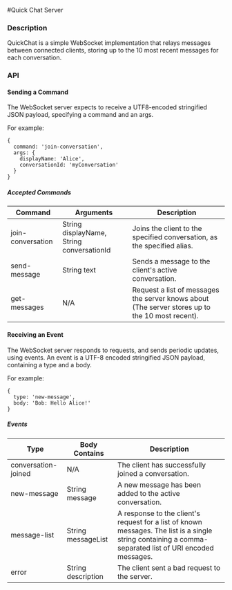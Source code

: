 #Quick Chat Server

### Description
QuickChat is a simple WebSocket implementation that relays messages between connected clients, storing up to the 10 most recent messages for each conversation.

### API

#### Sending a Command
The WebSocket server expects to receive a UTF8-encoded stringified JSON payload, specifying a <String>command and an <Object>args.

For example:
```
{
  command: 'join-conversation',
  args: {
    displayName: 'Alice',
    conversationId: 'myConversation'
  }
}
```

##### Accepted Commands

Command | Arguments | Description
--------|-----------|------------
join-conversation | String displayName, String conversationId | Joins the client to the specified conversation, as the specified alias.
send-message | String text | Sends a message to the client's active conversation.
get-messages | N/A | Request a list of messages the server knows about (The server stores up to the 10 most recent).
 
#### Receiving an Event
The WebSocket server responds to requests, and sends periodic updates, using events. An event is a UTF-8 encoded stringified JSON payload, containing a <String>type and a <String>body.

For example:
```
{
  type: 'new-message',
  body: 'Bob: Hello Alice!'
}
```

##### Events

Type | Body Contains | Description
-----|---------------|------------
conversation-joined | N/A | The client has successfully joined a conversation.
new-message | String message | A new message has been added to the active conversation.
message-list | String messageList | A response to the client's request for a list of known messages. The list is a single string containing a comma-separated list of URI encoded messages.
error | String description | The client sent a bad request to the server.
